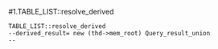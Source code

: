 #1.TABLE_LIST::resolve_derived

```
TABLE_LIST::resolve_derived
--derived_result= new (thd->mem_root) Query_result_union
--
```